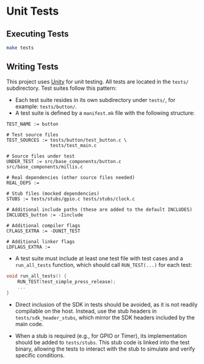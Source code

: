 # Unit Tests

## Executing Tests

```bash
make tests
```

## Writing Tests

This project uses [Unity](https://github.com/ThrowTheSwitch/Unity) for unit testing.
All tests are located in the `tests/` subdirectory. Test suites follow this pattern:

* Each test suite resides in its own subdirectory under `tests/`, for example: `tests/button/`.
* A test suite is defined by a `manifest.mk` file with the following structure:

```make
TEST_NAME := button

# Test source files
TEST_SOURCES := tests/button/test_button.c \
                tests/test_main.c

# Source files under test
UNDER_TEST := src/base_components/button.c src/base_components/millis.c

# Real dependencies (other source files needed)
REAL_DEPS := 

# Stub files (mocked dependencies)
STUBS := tests/stubs/gpio.c tests/stubs/clock.c

# Additional include paths (these are added to the default INCLUDES)
INCLUDES_button := -Iinclude

# Additional compiler flags
CFLAGS_EXTRA := -DUNIT_TEST

# Additional linker flags
LDFLAGS_EXTRA :=
```

* A test suite must include at least one test file with test cases and a `run_all_tests` function, which should call `RUN_TEST(...)` for each test:

```c
void run_all_tests() {
    RUN_TEST(test_simple_press_release);
    ...
}
```

* Direct inclusion of the SDK in tests should be avoided, as it is not readily compilable on the host.
  Instead, use the stub headers in `tests/sdk_header_stubs`, which mirror the SDK headers included by the main code.

* When a stub is required (e.g., for GPIO or Timer), its implementation should be added to `tests/stubs`.
  This stub code is linked into the test binary, allowing the tests to interact with the stub to simulate and verify specific conditions.
